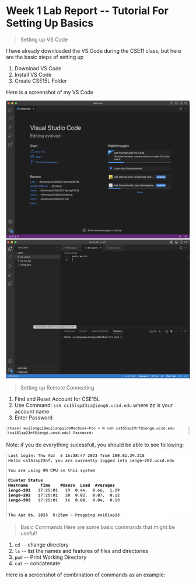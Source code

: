# Week 1 Lab Report -- Tutorial For Setting Up Basics
> Setting up VS Code
> 
I have already downloaded the VS Code during the CSE11 class, but here are the basic steps of setting up

1. Download VS Code
2. Install VS Code
3. Create CSE15L Folder

Here is a screenshot of my VS Code

![Image](lab1_1.png)
![Image](lab1_2.png)

> Setting up Remote Connecting
1. Find and Reset Account for CSE15L
2. Use Command:
`ssh cs15lsp23zz@ieng6.ucsd.edu` where zz is your account name
3. Enter Password

![Image](lab1_3.png)

Note: if you do everything sucessfull, you should be able to see following:

![Image](lab1_4.png)


>Basic Commands
Here are some basic commands that might be useful!

1. `cd` -- change directory
2. `ls` -- list the names and features of files and directories
3. `pwd` -- Print Working Directory
4. `cat` -- concatenate

Here is a screenshot of combination of commands as an example:

